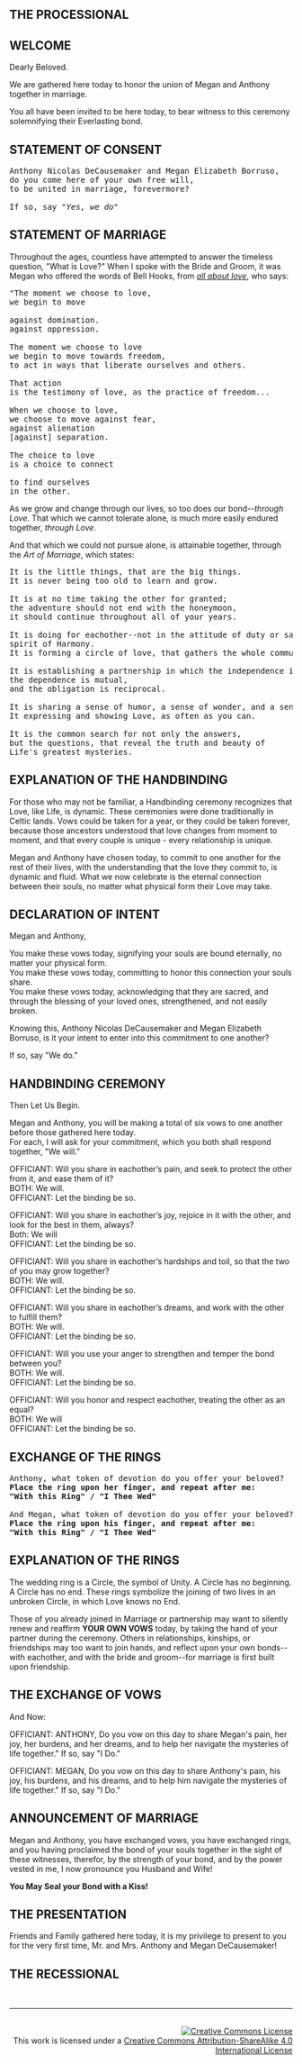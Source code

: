 <html>
<head>
<style>

body{
    margin: 0
    font-family: helvetica
}

p {
    font-size: xx-large
}

pre {
    font-size: xx-large
}

</style>
</head>

<body>
<h2> THE PROCESSIONAL</h2>


<h2>WELCOME</h2>
<p>
Dearly Beloved.
</p>

<p>
We are gathered here today to honor the union of Megan and Anthony together in marriage.
</p>

<p>
You all have been invited to be here today, to bear witness to this ceremony
solemnifying their Everlasting bond.
</p>

<h2>STATEMENT OF CONSENT</h2>

<pre>
Anthony Nicolas DeCausemaker and Megan Elizabeth Borruso, 
do you come here of your own free will, 
to be united in marriage, forevermore?

If so, say <em>"Yes, we do"</em>
</pre>



<h2>STATEMENT OF MARRIAGE</h2>
<p>
Throughout the ages, countless have attempted to answer the timeless question,
"What is Love?" When I spoke with the Bride and Groom, it was Megan who offered
the words of Bell Hooks, from <em><u>all about love</u></em>, who says: </p>

<pre>
"The moment we choose to love,
we begin to move 

against domination.
against oppression.

The moment we choose to love
we begin to move towards freedom,
to act in ways that liberate ourselves and others.

That action 
is the testimony of love, as the practice of freedom...

When we choose to love,
we choose to move against fear,
against alienation 
[against] separation.

The choice to love 
is a choice to connect

to find ourselves 
in the other.
</pre>

<p>
As we grow and change through our lives, so too does our bond--<em>through Love</em>.
That which we cannot tolerate alone, is much more easily endured together, <em>through Love</em>.
</p>

<p>
And that which we could not pursue alone, is attainable together, through 
the <em>Art of Marriage</em>, which states:
</p>

<pre>
It is the little things, that are the big things.
It is never being too old to learn and grow.

It is at no time taking the other for granted; 
the adventure should not end with the honeymoon, 
it should continue throughout all of your years.

It is doing for eachother--not in the attitude of duty or sacrifice, but in the
spirit of Harmony.
It is forming a circle of love, that gathers the whole community.

It is establishing a partnership in which the independence is equal, 
the dependence is mutual, 
and the obligation is reciprocal.

It is sharing a sense of humor, a sense of wonder, and a sense of purpose.
It expressing and showing Love, as often as you can.

It is the common search for not only the answers, 
but the questions, that reveal the truth and beauty of 
Life's greatest mysteries.
</pre>


<h2>EXPLANATION OF THE HANDBINDING</h2>
<p>
For those who may not be familiar, a Handbinding ceremony recognizes that Love,
like Life, is dynamic.  These ceremonies were done traditionally in Celtic
lands. Vows could be taken for a year, or they could be taken forever, because
those ancestors understood that love changes from moment to moment, and that
every couple is unique - every relationship is unique.
</p>

<p>
Megan and Anthony have chosen today, to commit to one another for the rest of their
lives, with the understanding that the love they commit to, is dynamic and
fluid. What we now celebrate is the eternal connection between their souls,
no matter what physical form their Love may take.
</p>

<h2>DECLARATION OF INTENT</h2>
<p>
Megan and Anthony,<br/>

You make these vows today, signifying your souls are bound
eternally, no matter your physical form.<br/>
You make these vows today, committing to honor this connection your souls
share.<br/>
You make these vows today, acknowledging that they are sacred, and through the
blessing of your loved ones, strengthened, and not easily broken.
</p>

<p>
Knowing this, Anthony Nicolas DeCausemaker and Megan Elizabeth Borruso,
is it your intent to enter into this commitment to one another?
</p>

<p>
If so, say "We do."
</p>

<h2>HANDBINDING CEREMONY</h2>

<p>
Then Let Us Begin.
</p>

<p>
Megan and Anthony, you will be making a total of six vows to one another before
those gathered here today.<br/>For each, I will ask for your commitment, which
you both shall respond together, "We will."
</p>

<p>
OFFICIANT: Will you share in eachother’s pain, and seek to protect the other from it, and ease them of it?
<br/>
BOTH: We will.
<br/>
OFFICIANT: Let the binding be so.
</p>


<p>
OFFICIANT: Will you share in eachother’s joy, rejoice in it with the other, and look for the best in them, always?
<br/>
Both: We will
<br/>
OFFICIANT: Let the binding be so.
</p>


<p>
OFFICIANT: Will you share in eachother’s hardships and toil, so that the two of you may grow together?
<br/>
BOTH: We will.
<br/>
OFFICIANT: Let the binding be so.
</p>


<p>
OFFICIANT: Will you share in eachother’s dreams, and work with the other to fulfill them?
<br/>
BOTH: We will.
<br/>
OFFICIANT: Let the binding be so.
</p>

<p>
OFFICIANT: Will you use your anger to strengthen and temper the bond between you?
<br/>
BOTH: We will.
<br/>
OFFICIANT: Let the binding be so.
</p>

<p>
OFFICIANT: Will you honor and respect eachother, treating the other as an equal?
<br/>
BOTH: We will
<br/>
OFFICIANT: Let the binding be so.
</p>


<h2>EXCHANGE OF THE RINGS</h2>

<pre>
Anthony, what token of devotion do you offer your beloved?
<b>Place the ring upon her finger, and repeat after me:
"With this Ring" / "I Thee Wed"</b>

And Megan, what token of devotion do you offer your beloved?
<b>Place the ring upon his finger, and repeat after me:
"With this Ring" / "I Thee Wed"</b>
</pre>



<h2>EXPLANATION OF THE RINGS</h2>
<p>
The wedding ring is a Circle, the symbol of Unity. A Circle has no beginning.
A Circle has no end. These rings symbolize the joining of two lives in an
unbroken Circle, in which Love knows no End.
</p>

<p>
Those of you already joined in Marriage or partnership may want to silently
renew and reaffirm <b>YOUR OWN VOWS</b> today, by taking the hand of your
partner during the ceremony. Others in relationships, kinships, or friendships
may too want to join hands, and reflect upon your own bonds--with eachother,
and with the bride and groom--for marriage is first built upon friendship.
</p>

<h2>THE EXCHANGE OF VOWS</h2>
<p>
And Now:
</p>

<p>
OFFICIANT: ANTHONY, Do you vow on this day to share Megan's pain, her joy, her burdens, and her dreams, and 
to help her navigate the mysteries of life together." If so, say "I Do."
</p>

<p>
OFFICIANT: MEGAN, Do you vow on this day to share Anthony's pain, his joy, his burdens, and his dreams, and 
to help him navigate the mysteries of life together." If so, say "I Do."
</p>


<h2>ANNOUNCEMENT OF MARRIAGE</h2>
<p>
Megan and Anthony, you have exchanged vows, you have exchanged rings, and you
having proclaimed the bond of your souls together in the sight of these
witnesses, therefor, by the strength of your bond, and by the power vested in
me, I now pronounce you Husband and Wife!
</p>


<p>
<b>You May Seal your Bond with a Kiss!</b>
</p>



<h2> THE PRESENTATION</h2>

<p>
Friends and Family gathered here today, it is my privilege to present to you
for the very first time, Mr. and Mrs. Anthony and Megan DeCausemaker!
</p>



<h2>THE RECESSIONAL</h2>
<br/>
<hr/>
<br/>

</body>

<footer style="text-align:right">
    <a rel="license" href="http://creativecommons.org/licenses/by-sa/4.0/"><img alt="Creative Commons License" style="border-width:0" src="https://i.creativecommons.org/l/by-sa/4.0/88x31.png" /></a><br />This work is licensed under a <a rel="license" href="http://creativecommons.org/licenses/by-sa/4.0/">Creative Commons Attribution-ShareAlike 4.0 International License</a>
</footer>
</html>
